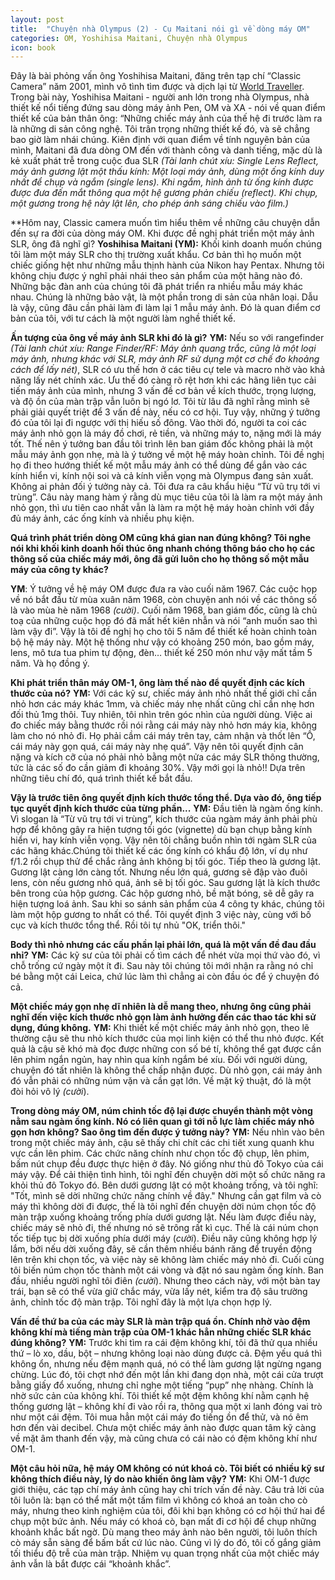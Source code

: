 ```yaml
---
layout: post
title:  "Chuyện nhà Olympus (2) - Cụ Maitani nói gì về dòng máy OM"
categories: OM, Yoshihisa Maitani, Chuyện nhà Olympus
icon: book
---
```

Đây là bài phỏng vấn ông Yoshihisa Maitani, đăng trên tạp chí “Classic Camera” năm 2001, mình vô tình tìm được và dịch lại từ [World Traveller](https://esif.world-traveller.org/om-sif/concepts.htm "World Traveller"). Trong bài này, Yoshihisa Maitani - người anh lớn trong nhà Olympus, nhà thiết kế nổi tiếng đứng sau dòng máy ảnh Pen, OM và XA - nói về quan điểm thiết kế của bản thân ông: “Những chiếc máy ảnh của thế hệ đi trước làm ra là những di sản công nghệ. Tôi trân trọng những thiết kế đó, và sẽ chẳng bao giờ làm nhái chúng. Kiên định với quan điểm về tính nguyên bản của mình, Maitani đã đưa dòng OM đến với thành công và danh tiếng, mặc dù là kẻ xuất phát trễ trong cuộc đua SLR *(Tài lanh chút xíu: Single Lens Reflect, máy ảnh gương lật một thấu kính: Một loại máy ảnh, dùng một ống kính duy nhất để chụp và ngắm (single lens). Khi ngắm, hình ảnh từ ống kính được được đưa đến mắt thông qua một hệ gương phản chiếu (reflect). Khi chụp, một gương trong hệ này lật lên, cho phép ánh sáng chiếu vào film.)*


**Hôm nay, Classic camera muốn tìm hiểu thêm về những câu chuyện dẫn đến sự ra đời của dòng máy OM. Khi được đề nghị phát triển một máy ảnh SLR, ông đã nghĩ gì?
**Yoshihisa Maitani (YM):** Khối kinh doanh muốn chúng tôi làm một máy SLR cho thị trường xuất khẩu. Cơ bản thì họ muốn một chiếc giống hệt như những mẫu thịnh hành của Nikon hay Pentax. Nhưng tôi không chịu được ý nghĩ phải nhái theo sản phẩm của một hãng nào đó. Những bậc đàn anh của chúng tôi đã phát triển ra nhiều mẫu máy khác nhau. Chúng là những bảo vật, là một phần trong di sản của nhân loại. Dẫu là vậy, cũng đâu cần phải làm đi làm lại 1 mẫu máy ảnh. Đó là quan điểm cơ bản của tôi, với tư cách là một người làm nghề thiết kế.

**Ấn tượng của ông về máy ảnh SLR khi đó là gì?**
**YM:** Nếu so với rangefinder *(Tài lanh chút xíu: Range Finder/RF:  Máy ảnh quang trắc, cũng là một loại máy ảnh, nhưng khác với SLR, máy ảnh RF sử dụng một cơ chế đo khoảng cách để lấy nét)*, SLR có ưu thế hơn ở các tiêu cự tele và macro nhờ vào khả năng lấy nét chính xác. Ưu thế đó càng rõ rệt hơn khi các hãng liên tục cải tiến máy ảnh của mình, nhưng 3 vấn đề cơ bản về kích thước, trọng lượng, và độ ồn của màn trập vẫn luôn bị ngó lơ.
Tôi từ lâu đã nghĩ rằng mình sẽ phải giải quyết triệt để 3 vấn đề này, nếu có cơ hội. Tuy vậy, những ý tưởng đó của tôi lại đi ngược với thị hiếu số đông. Vào thời đó, người ta coi các máy ảnh nhỏ gọn là máy đồ chơi, rẻ tiền, và những máy to, nặng mới là máy tốt. Thế nên ý tưởng ban đầu tôi trình lên ban giám đốc không phải là một mẫu máy ảnh gọn nhẹ, mà là ý tưởng về một hệ máy hoàn chỉnh. Tôi đề nghị họ đi theo hướng thiết kế một mẫu máy ảnh có thể dùng để gắn vào các kính hiển vi, kính nội soi và cả kính viễn vọng mà Olympus đang sản xuất. Không ai phản đối ý tưởng này cả. Tôi đưa ra câu khẩu hiệu “Từ vũ trụ tới vi trùng”. Câu này mang hàm ý rằng dù mục tiêu của tôi là làm ra một máy ảnh nhỏ gọn, thì ưu tiên cao nhất vẫn là làm ra một hệ máy hoàn chỉnh với đầy đủ máy ảnh, các ống kính và nhiều phụ kiện.

**Quá trình phát triển dòng OM cũng khá gian nan đúng không? Tôi nghe nói khi khối kinh doanh hối thúc ông nhanh chóng thông báo cho họ các thông số của chiếc máy mới, ông đã gửi luôn cho họ thông số một mẫu máy của công ty khác?**

**YM**: Ý tưởng về hệ máy OM được đưa ra vào cuối năm 1967. Các cuộc họp về nó bắt đầu từ mùa xuân năm 1968, còn chuyện anh nói về các thông số là vào mùa hè năm 1968 *(cười)*. Cuối năm 1968, ban giám đốc, cũng là chủ toạ của những cuộc họp đó đã mất hết kiên nhẫn và nói “anh muốn sao thì làm vậy đi”. Vậy là tôi đề nghị họ cho tôi 5 năm để thiết kế hoàn chỉnh toàn bộ hệ máy này. Một hệ thống như vậy có khoảng 250 món, bao gồm máy, lens, mô tưa tua phim tự động, đèn… thiết kế 250 món như vậy mất tầm 5 năm. Và họ đồng ý.

**Khi phát triển thân máy OM-1, ông làm thế nào để quyết định các kích thước của nó?**
**YM:** Với các kỹ sư, chiếc máy ảnh nhỏ nhất thế giới chỉ cần nhỏ hơn các máy khác 1mm, và chiếc máy nhẹ nhất cũng chỉ cần nhẹ hơn đối thủ 1mg thôi. Tuy nhiên, tôi nhìn trên góc nhìn của người dùng. Việc ai đo chiếc máy bằng thước rồi nói rằng cái máy này nhỏ hơn máy kia, không làm cho nó nhỏ đi. Họ phải cầm cái máy trên tay, cảm nhận và thốt lên “Ồ, cái máy này gọn quá, cái máy này nhẹ quá”. Vậy nên tôi quyết định cân nặng và kích cỡ của nó phải nhỏ bằng một nửa các máy SLR thông thường, tức là các số đo cần giảm đi khoảng 30%. Vậy mới gọi là nhỏ!! Dựa trên những tiêu chí đó, quá trình thiết kế bắt đầu.

**Vậy là trước tiên ông quyết định kích thước tổng thể. Dựa vào đó, ông tiếp tục quyết định kích thước của từng phần...**
**YM:** Đầu tiên là ngàm ống kính. Vì slogan là “Từ vũ trụ tới vi trùng”, kích thước của ngàm máy ảnh phải phù hợp để không gây ra hiện tượng tối góc (vignette) dù bạn chụp bằng kính hiển vi, hay kính viễn vọng. Vậy nên tôi chẳng buồn nhìn tới ngàm SLR của các hãng khác.Chúng tôi thiết kế các ống kính có khẩu độ lớn, ví dụ như f/1.2 rồi chụp thử để chắc rằng ảnh không bị tối góc. Tiếp theo là gương lật. Gương lật càng lớn càng tốt. Nhưng nếu lớn quá, gương sẽ đập vào đuôi lens, còn nếu gương nhỏ quá, ảnh sẽ bị tối góc. Sau gương lật là kích thước bên trong của hộp gương. Các hộp gương nhỏ, bề mặt bóng, sẽ dễ gây ra hiện tượng loá ảnh. Sau khi so sánh sản phẩm của 4 công ty khác, chúng tôi làm một hộp gương to nhất có thể. Tôi quyết định 3 việc này, cùng với bố cục và kích thước tổng thể. Rồi tôi tự nhủ "OK, triển thôi."

**Body thì nhỏ nhưng các cấu phần lại phải lớn, quá là một vấn đề đau đầu nhỉ?**
**YM:** Các kỹ sư của tôi phải cố tìm cách để nhét vừa mọi thứ vào đó, vì chỗ trống cứ ngày một ít đi. Sau này tôi chúng tôi mới nhận ra rằng nó chỉ bé bằng một cái Leica, chứ lúc làm thì chẳng ai còn đầu óc để ý chuyện đó cả.

**Một chiếc máy gọn nhẹ dĩ nhiên là dễ mang theo, nhưng ông cũng phải nghĩ đến việc kích thước nhỏ gọn làm ảnh hưởng đến các thao tác khi sử dụng, đúng không.**
**YM:** Khi thiết kế một chiếc máy ảnh nhỏ gọn, theo lẽ thường cậu sẽ thu nhỏ kích thước của mọi linh kiện có thể thu nhỏ được. Kết quả là cậu sẽ khó mà đọc được những con số bé tí, không thể gạt được cần lên phim ngắn ngủn, hay nhìn qua kính ngắm bé xíu. Đối với người dùng, chuyện đó tất nhiên là không thể chấp nhận được. Dù nhỏ gọn, cái máy ảnh đó vẫn phải có những núm vặn và cần gạt lớn. Về mặt kỹ thuật, đó là một đòi hỏi vô lý *(cười*).

**Trong dòng máy OM, núm chỉnh tốc độ lại được chuyển thành một vòng nằm sau ngàm ống kính. Nó có liên quan gì tới nỗ lực làm chiếc máy nhỏ gọn hơn không? Sao ông tìm đến được ý tưởng này?**
**YM:** Nếu nhìn vào bên trong một chiếc máy ảnh, cậu sẽ thấy chi chít các chi tiết xung quanh khu vực cần lên phim. Các chức năng chính như chọn tốc độ chụp, lên phim, bấm nút chụp đều được thực hiện ở đây. Nó giống như thủ đô Tokyo của cái máy vậy. Để cải thiện tình hình, tôi nghĩ đến chuyện dời một số chức năng ra khỏi thủ đô Tokyo đó.
Bên dưới gương lật có một khoảng trống, và tôi nghĩ: "Tốt, mình sẽ dời những chức năng chính về đây." Nhưng cần gạt film và cò máy thì không dời đi được, thế là tôi nghĩ đến chuyện dời núm chọn tốc độ màn trập xuống khoảng trống phía dưới gương lật. Nếu làm được điều này, chiếc máy sẽ nhỏ đi, thế nhưng nó sẽ trông rất kì cục. Thế là cái núm chọn tốc tiếp tục bị dời xuống phía dưới máy (*cười*). Điều nãy cũng không hợp lý lắm, bởi nếu dời xuống đây, sẽ cần thêm nhiều bánh răng để truyền động lên trên khi chọn tốc, và việc này sẽ không làm chiếc máy nhỏ đi. Cuối cùng tôi biến núm chọn tốc thành một cái vòng và đặt nó sau ngàm ống kính. Ban đầu, nhiều người nghĩ tôi điên *(cười*). Nhưng theo cách này, với một bàn tay trái, bạn sẽ có thể vừa giữ chắc máy, vừa lấy nét, kiểm tra độ sâu trường ảnh, chỉnh tốc độ màn trập. Tôi nghĩ đây là một lựa chọn hợp lý.

**Vấn đề thứ ba của các mày SLR là màn trập quá ồn. Chính nhờ vào đệm không khí mà tiếng màn trập của OM-1 khác hẳn những chiếc SLR khác đúng không?**
**YM:**  Trước khi tìm ra cái đệm không khí, tôi đã thử qua nhiều thứ – lò xo, dầu, bột – nhưng không loại nào dùng được cả. Đệm yếu quá thì không ổn, nhưng nếu đệm mạnh quá, nó có thể làm gương lật ngừng ngang chừng. Lúc đó, tôi chợt nhớ đến một lần khi đang dọn nhà, một cái cửa trượt bằng giấy đổ xuống, nhưng chỉ nghe một tiếng “pụp” nhẹ nhàng. Chính là nhờ sức cản của không khí. Tôi thiết kế một đệm không khí nằm cạnh hệ thống gương lật – không khí đi vào rồi ra, thông qua một xi lanh đóng vai trò như một cái đệm. Tôi mua hẳn một cái máy đo tiếng ồn để thử, và nó êm hơn đến vài decibel. Chưa một chiếc máy ảnh nào được quan tâm kỹ càng về mặt âm thanh đến vậy, mà cũng chưa có cái nào có đệm không khí như OM-1.

**Một câu hỏi nữa, hệ máy OM không có nút khoá cò. Tôi biết có nhiều kỹ sư không thích điều này, lý do nào khiến ông làm vậy?**
**YM:** Khi OM-1 được giới thiệu, các tạp chí máy ảnh cũng hay chỉ trích vấn đề này. Câu trả lời của tôi luôn là: bạn có thể mất một tấm film vì không có khoá an toàn cho cò máy, nhưng theo kinh nghiệm của tôi, đôi khi bạn không có cơ hội thứ hai để chụp một bức ảnh. Nếu máy có khoá cò, bạn mất đi cơ hội để chụp những khoảnh khắc bất ngờ. Dù mang theo máy ảnh nào bên người, tôi luôn thích cò máy sẵn sàng để bấm bất cứ lúc nào. Cũng vì lý do đó, tôi cố gắng giảm tối thiểu độ trễ của màn trập. Nhiệm vụ quan trọng nhất của một chiếc máy ảnh vẫn là bắt được cái “khoảnh khắc”.
